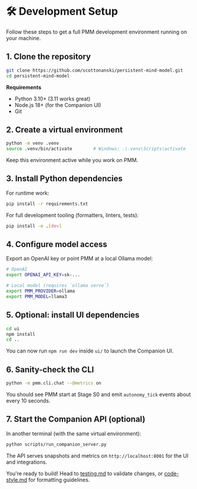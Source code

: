 # 🛠️ Development Setup

Follow these steps to get a full PMM development environment running on your machine.

## 1. Clone the repository

```bash
git clone https://github.com/scottonanski/persistent-mind-model.git
cd persistent-mind-model
```

**Requirements**
- Python 3.10+ (3.11 works great)
- Node.js 18+ (for the Companion UI)
- Git

## 2. Create a virtual environment

```bash
python -m venv .venv
source .venv/bin/activate        # Windows: .\.venv\Scripts\activate
```

Keep this environment active while you work on PMM.

## 3. Install Python dependencies

For runtime work:

```bash
pip install -r requirements.txt
```

For full development tooling (formatters, linters, tests):

```bash
pip install -e .[dev]
```

## 4. Configure model access

Export an OpenAI key or point PMM at a local Ollama model:

```bash
# OpenAI
export OPENAI_API_KEY=sk-...

# Local model (requires `ollama serve`)
export PMM_PROVIDER=ollama
export PMM_MODEL=llama3
```

## 5. Optional: install UI dependencies

```bash
cd ui
npm install
cd ..
```

You can now run `npm run dev` inside `ui/` to launch the Companion UI.

## 6. Sanity-check the CLI

```bash
python -m pmm.cli.chat --@metrics on
```

You should see PMM start at Stage S0 and emit `autonomy_tick` events about every 10 seconds.

## 7. Start the Companion API (optional)

In another terminal (with the same virtual environment):

```bash
python scripts/run_companion_server.py
```

The API serves snapshots and metrics on `http://localhost:8001` for the UI and integrations.

You're ready to build! Head to [testing.md](testing.md) to validate changes, or [code-style.md](code-style.md) for formatting guidelines.
